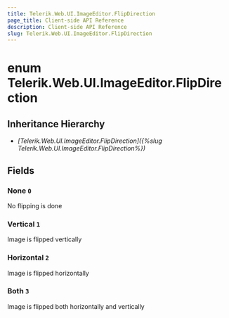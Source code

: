 ```yaml
---
title: Telerik.Web.UI.ImageEditor.FlipDirection
page_title: Client-side API Reference
description: Client-side API Reference
slug: Telerik.Web.UI.ImageEditor.FlipDirection
---
```


# enum Telerik.Web.UI.ImageEditor.FlipDirection

## Inheritance Hierarchy

* *[Telerik.Web.UI.ImageEditor.FlipDirection]({%slug Telerik.Web.UI.ImageEditor.FlipDirection%})*

## Fields

### None `0`

No flipping is done

### Vertical `1`

Image is flipped vertically

### Horizontal `2`

Image is flipped horizontally

### Both `3`

Image is flipped both horizontally and vertically


